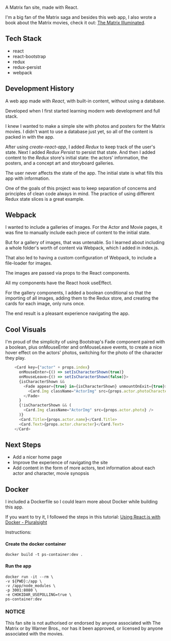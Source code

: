 A Matrix fan site, made with React.

I'm a big fan of the Matrix saga and besides this web app, I also wrote a book about the Matrix movies, check it out: [The Matrix Illuminated](https://www.amazon.co.uk/Matrix-Illuminated-Exploring-Philosophies-Behind-ebook/dp/B09BMHS3TX).

## Tech Stack
- react
- react-bootstrap
- redux
- redux-persist
- webpack

## Development History
A web app made with *React*, with built-in content, without using a database.

Developed when I first started learning modern web development and full stack. 

I knew I wanted to make a simple site with photos and posters for the Matrix movies. I didn't want to use a database just yet, so all of the content is packed in with the app.
 
After using *create-react-app*, I added *Redux* to keep track of the user's state. Next I added *Redux Persist* to persist that state.
And then I added content to the *Redux* store's initial state: the actors' information, the posters, and a concept art and storyboard galleries.

The user never affects the state of the app. The initial state is what fills this app with information.

One of the goals of this project was to keep separation of concerns and principles of clean code always in mind. The practice of using different Redux state slices is a great example.

## Webpack
I wanted to include a galleries of images. For the Actor and Movie pages, it was fine to manually include each piece of content to the initial state.

But for a gallery of images, that was untenable. So I learned about including a whole folder's worth of content via Webpack, which I added in index.js.

That also led to having a custom configuration of Webpack, to include a file-loader for images.

The images are passed via props to the React components.

All my components have the React hook useEffect.

For the gallery components, I added a boolean conditional so that the importing of all images, adding them to the Redux store, and creating the cards for each image, only runs once.

The end result is a pleasant experience navigating the app.

## Cool Visuals
I'm proud of the simplicity of using Bootstrap's Fade component paired with a boolean, plus onMouseEnter and onMouseLeave events, to create a nice hover effect on the actors' photos, switching for the photo of the character they play.

```javascript
    <Card key={"actor" + props.index}
      onMouseEnter={() => setIsCharacterShown(true)}
      onMouseLeave={() => setIsCharacterShown(false)}>
      {isCharacterShown &&
        <Fade appear={true} in={isCharacterShown} unmountOnExit={true}>
          <Card.Img className="ActorImg" src={props.actor.photoCharacter} />
        </Fade>
      }
      {!isCharacterShown && (
        <Card.Img className="ActorImg" src={props.actor.photo} />
      )}
      <Card.Title>{props.actor.name}</Card.Title>
      <Card.Text>{props.actor.character}</Card.Text>
    </Card>
```

## Next Steps
- Add a nicer home page
- Improve the experience of navigating the site
- Add content in the form of more actors, text information about each actor and character, movie synopsis


## Docker
I included a Dockerfile so I could learn more about Docker while building this app.

If you want to try it, I followed the steps in this tutorial:
[Using React.js with Docker - Pluralsight](https://www.pluralsight.com/guides/using-react.js-with-docker)

Instructions:

#### Create the docker container
```
docker build -t ps-container:dev .
```

#### Run the app
```
docker run -it --rm \
-v ${PWD}:/app \
-v /app/node_modules \
-p 3001:8080 \
-e CHOKIDAR_USEPOLLING=true \
ps-container:dev
```

###  NOTICE
This fan site is not authorised or endorsed by anyone associated with The Matrix or by Warner Bros., nor has it been approved, or licensed by anyone associated with the movies.
